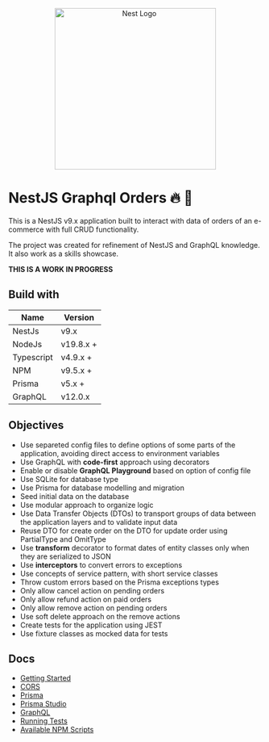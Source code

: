 <p align="center">
  <a href="http://nestjs.com/" target="blank"><img src="https://nestjs.com/img/logo_text.svg" width="320" alt="Nest Logo" /></a>
</p>

# NestJS Graphql Orders  🔥 🚀

This is a NestJS v9.x application built to interact with data of orders of an e-commerce with full CRUD functionality.

The project was created for refinement of NestJS and GraphQL knowledge. It also work as a skills showcase.

**THIS IS A WORK IN PROGRESS**

## Build with

| Name       | Version  |
| ---------- | -------- |
| NestJs | v9.x |
| NodeJs | v19.8.x + |
| Typescript | v4.9.x + |
| NPM | v9.5.x + |
| Prisma | v5.x + |
| GraphQL | v12.0.x |

## Objectives

* Use separeted config files to define options of some parts of the application, avoiding direct access to environment variables
* Use GraphQL with **code-first** approach using decorators
* Enable or disable **GraphQL Playground** based on option of config file
* Use SQLite for database type
* Use Prisma for database modelling and migration
* Seed initial data on the database
* Use modular approach to organize logic
* Use Data Transfer Objects (DTOs) to transport groups of data between the application layers and to validate input data
* Reuse DTO for create order on the DTO for update order using PartialType and OmitType
* Use **transform** decorator to format dates of entity classes only when they are serialized to JSON
* Use **interceptors** to convert errors to exceptions
* Use concepts of service pattern, with short service classes
* Throw custom errors based on the Prisma exceptions types
* Only allow cancel action on pending orders
* Only allow refund action on paid orders
* Only allow remove action on pending orders
* Use soft delete approach on the remove actions
* Create tests for the application using JEST
* Use fixture classes as mocked data for tests

## Docs

* [Getting Started](./docs/getting_started.md)
* [CORS](./docs/cors.md)
* [Prisma](./docs/prisma.md)
* [Prisma Studio](./docs/prisma_studio.md)
* [GraphQL](./docs/graphql.md)
* [Running Tests](./docs/running_tests.md)
* [Available NPM Scripts](./docs/available_npm_scripts.md)
